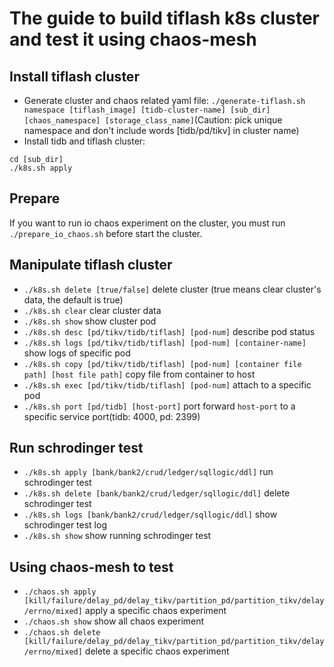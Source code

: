 # The guide to build tiflash k8s cluster and test it using chaos-mesh

## Install tiflash cluster
* Generate cluster and chaos related yaml file: `./generate-tiflash.sh namespace [tiflash_image] [tidb-cluster-name] [sub_dir] [chaos_namespace] [storage_class_name]`(Caution: pick unique namespace and don't include words [tidb/pd/tikv] in cluster name)
* Install tidb and tiflash cluster: 
```
cd [sub_dir]
./k8s.sh apply
```

## Prepare
If you want to run io chaos experiment on the cluster, you must run `./prepare_io_chaos.sh` before start the cluster.

## Manipulate tiflash cluster
* `./k8s.sh delete [true/false]` delete cluster (true means clear cluster's data, the default is true)
* `./k8s.sh clear` clear cluster data
* `./k8s.sh show` show cluster pod
* `./k8s.sh desc [pd/tikv/tidb/tiflash] [pod-num]` describe pod status
* `./k8s.sh logs [pd/tikv/tidb/tiflash] [pod-num] [container-name]` show logs of specific pod
* `./k8s.sh copy [pd/tikv/tidb/tiflash] [pod-num] [container file path] [host file path]` copy file from container to host
* `./k8s.sh exec [pd/tikv/tidb/tiflash] [pod-num]` attach to a specific pod
* `./k8s.sh port [pd/tidb] [host-port]` port forward `host-port` to a specific service port(tidb: 4000, pd: 2399)

## Run schrodinger test
* `./k8s.sh apply [bank/bank2/crud/ledger/sqllogic/ddl]` run schrodinger test
* `./k8s.sh delete [bank/bank2/crud/ledger/sqllogic/ddl]` delete schrodinger test
* `./k8s.sh logs [bank/bank2/crud/ledger/sqllogic/ddl]` show schrodinger test log
* `./k8s.sh show` show running schrodinger test

## Using chaos-mesh to test
* `./chaos.sh apply [kill/failure/delay_pd/delay_tikv/partition_pd/partition_tikv/delay/errno/mixed]` apply a specific chaos experiment
* `./chaos.sh show` show all chaos experiment
* `./chaos.sh delete [kill/failure/delay_pd/delay_tikv/partition_pd/partition_tikv/delay/errno/mixed]` delete a specific chaos experiment
